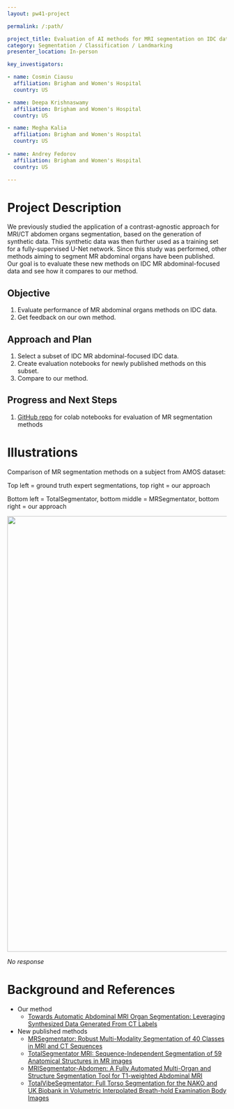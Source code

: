 ```yaml
---
layout: pw41-project

permalink: /:path/

project_title: Evaluation of AI methods for MRI segmentation on IDC data
category: Segmentation / Classification / Landmarking
presenter_location: In-person

key_investigators:

- name: Cosmin Ciausu
  affiliation: Brigham and Women's Hospital
  country: US

- name: Deepa Krishnaswamy
  affiliation: Brigham and Women's Hospital
  country: US

- name: Megha Kalia
  affiliation: Brigham and Women's Hospital
  country: US
  
- name: Andrey Fedorov
  affiliation: Brigham and Women's Hospital
  country: US

---
```


# Project Description

<!-- Add a short paragraph describing the project. -->


We previously studied the application of a contrast-agnostic approach for MRI/CT abdomen organs segmentation, based on the generation of synthetic data. This synthetic data was then further used as a training set for a fully-supervised U-Net network.
Since this study was performed, other methods aiming to segment MR abdominal organs have been published. Our goal is to evaluate these new methods on IDC MR abdominal-focused data and see how it compares to our method.




## Objective

<!-- Describe here WHAT you would like to achieve (what you will have as end result). -->


1. Evaluate performance of MR abdominal organs methods on IDC data.
2. Get feedback on our own method.



## Approach and Plan

<!-- Describe here HOW you would like to achieve the objectives stated above. -->


1. Select a subset of IDC MR abdominal-focused IDC data.
2. Create evaluation notebooks for newly published methods on this subset.
3. Compare to our method.



## Progress and Next Steps

<!-- Update this section as you make progress, describing of what you have ACTUALLY DONE.
     If there are specific steps that you could not complete then you can describe them here, too. -->


1. [GitHub repo](https://github.com/deepakri201/mr_seg) for colab notebooks for evaluation of MR segmentation methods 




# Illustrations

<!-- Add pictures and links to videos that demonstrate what has been accomplished. -->

<!--![Comparison of MR segmentation methods on a subject from AMOS dataset](https://github.com/NA-MIC/ProjectWeek/assets/59979551/a65ae678-d7d7-4b29-9c26-26404a29f7de) -->

Comparison of MR segmentation methods on a subject from AMOS dataset: 

Top left = ground truth expert segmentations, top right = our approach 

Bottom left = TotalSegmentator, bottom middle = MRSegmentator, bottom right = our approach

<img src="https://github.com/NA-MIC/ProjectWeek/assets/59979551/a65ae678-d7d7-4b29-9c26-26404a29f7de" width="1000">

_No response_



# Background and References

<!-- If you developed any software, include link to the source code repository.
     If possible, also add links to sample data, and to any relevant publications. -->


- Our method 
  - [Towards Automatic Abdominal MRI Organ Segmentation: Leveraging Synthesized Data Generated From CT Labels](https://arxiv.org/abs/2403.15609)
- New published methods
  - [MRSegmentator: Robust Multi-Modality Segmentation of 40 Classes in MRI and CT Sequences](https://arxiv.org/pdf/2405.06463)
  - [TotalSegmentator MRI: Sequence-Independent Segmentation of 59 Anatomical Structures in MR images ](https://arxiv.org/abs/2405.19492)
  - [MRISegmentator-Abdomen: A Fully Automated Multi-Organ and Structure Segmentation Tool for T1-weighted Abdominal MRI](https://arxiv.org/abs/2405.05944)
  - [TotalVibeSegmentator: Full Torso Segmentation for the NAKO and UK Biobank in Volumetric Interpolated Breath-hold Examination Body Images](https://arxiv.org/abs/2406.00125)

